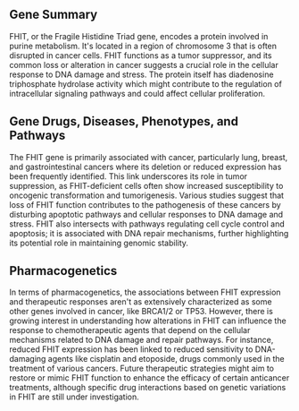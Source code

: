 ## Gene Summary
FHIT, or the Fragile Histidine Triad gene, encodes a protein involved in purine metabolism. It's located in a region of chromosome 3 that is often disrupted in cancer cells. FHIT functions as a tumor suppressor, and its common loss or alteration in cancer suggests a crucial role in the cellular response to DNA damage and stress. The protein itself has diadenosine triphosphate hydrolase activity which might contribute to the regulation of intracellular signaling pathways and could affect cellular proliferation.

## Gene Drugs, Diseases, Phenotypes, and Pathways
The FHIT gene is primarily associated with cancer, particularly lung, breast, and gastrointestinal cancers where its deletion or reduced expression has been frequently identified. This link underscores its role in tumor suppression, as FHIT-deficient cells often show increased susceptibility to oncogenic transformation and tumorigenesis. Various studies suggest that loss of FHIT function contributes to the pathogenesis of these cancers by disturbing apoptotic pathways and cellular responses to DNA damage and stress. FHIT also intersects with pathways regulating cell cycle control and apoptosis; it is associated with DNA repair mechanisms, further highlighting its potential role in maintaining genomic stability.

## Pharmacogenetics
In terms of pharmacogenetics, the associations between FHIT expression and therapeutic responses aren't as extensively characterized as some other genes involved in cancer, like BRCA1/2 or TP53. However, there is growing interest in understanding how alterations in FHIT can influence the response to chemotherapeutic agents that depend on the cellular mechanisms related to DNA damage and repair pathways. For instance, reduced FHIT expression has been linked to reduced sensitivity to DNA-damaging agents like cisplatin and etoposide, drugs commonly used in the treatment of various cancers. Future therapeutic strategies might aim to restore or mimic FHIT function to enhance the efficacy of certain anticancer treatments, although specific drug interactions based on genetic variations in FHIT are still under investigation.